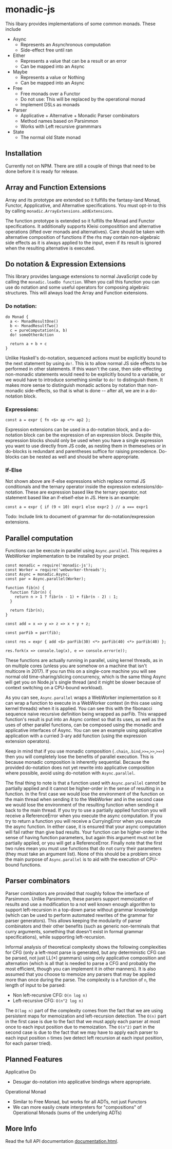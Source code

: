 # monadic-js #
This libary provides implementations of some common monads. These include

  * Async
    * Represents an Asynchronous computation
    * Side-effect free until ran
  * Either
    * Represents a value that can be a result or an error
    * Can be mapped into an Async
  * Maybe
    * Represents a value or Nothing
    * Can be mapped into an Async
  * Free
    * Free monads over a Functor
    * Do not use: This will be replaced by the operational monad
    * Implement DSLs as monads
  * Parser
    * Applicative + Alternative + Monadic Parser combinators
    * Method names based on Parsimmon
    * Works with Left recursive grammmars
  * State
    * The normal old State monad
    
## Installation
Currently not on NPM. There are still a couple of things that need to be done before it is ready for release.

## Array and Function Extensions
Array and its prototype are extended so it fulfills the fantasy-land Monad, Functor, Appplicative, and Alternative
specifications. You must opt-in to this by calling `monadic.ArrayExtensions.addExtensions`.

The function prototype is extended so it fulfills the Monad and Functor specifications. It additionally supports Kleisi compositition and alternative operations (lifted over monads and alternatives). Care should be taken with alternative composition of functions if the rhs may contain non-algebraic side effects as it is always applied to the input, even if its result is ignored when the resulting alternative is executed.

## Do notation & Expression Extensions
This library provides language extensions to normal JavaScript code by calling the `monadic.loadDo function`. When
you call this function you can use do notation and some useful operators for composing algebraic structures. This will always load the Array and Function extensions.

### Do notation:
```
do Monad {
  a <- MonadResultOne()
  b <- MonadResultTwo()
  c = pureComputation(a, b)
  do! someOtherAction
  
  return a + b + c
}
```

Unlike Haskell's do-notation, sequenced actions must be explicitly bound to the next statement by using `do!`. This is to allow normal JS side effects to be performed in other statements. If this wasn't the case, then side-effecting non-monadic statements would need to be explicitly bound to a variable, or we would have to introduce something similar to `do!` to distinguish them. It makes more sense to distinguish monadic actions by notation than non-monadic side-effects, so that is what is done -- after all, we are in a do-notation block.

### Expressions:
```
const a = expr { fn <$> ap <*> ap2 };
```

Expression extensions can be used in a do-notation block, and a do-notation block can be the expression of an expression block. Despite this, expression blocks should only be used when you have a single expression you want to use directly from JS code, as nesting them in themeselves or in do-blocks is redundant and parentheses suffice for raising precedence. Do-blocks can be nested as well and should be where appropriate.

### If-Else
Not shown above are if-else expressions which replace normal JS conditionals and the ternary operator inside the expression extensions/do-notation. These are expression based like the ternary operator, not statement based like an if-elseif-else in JS. Here is an example:

```
const a = expr { if (9 < 10) expr1 else expr2 } // a === expr1
```

Todo: Include link to document of grammar for do-notation/expression extensions.

## Parallel computation
Functions can be execute in parallel using `Async.parallel`. This requires a WebWorker implementation to be installed by your project.

```
const monadic = require('monadic-js');
const Worker = require('webworker-threads');
const Async = monadic.Async;
const par = Async.parallel(Worker);

function fib(n) {
  function fibr(n) {
    return n > 1 ? fibr(n - 1) + fibr(n - 2) : 1;
  }
  
  return fibr(n);
}

const add = x => y => z => x + y + z;

const parFib = par(fib);

const res = expr { add <$> parFib(30) <*> parFib(40) <*> parFib(40) };

res.fork(x => console.log(x), e => console.error(e));
```
These functions are actually running in parallel, using kernel threads, as in on multiple cores (unless you are somehow on a machine that isn't multicore in 2017). If you run this on a single-core machine you will see normal old time-sharing/slicing concurrency, which is the same thing Async will get you on Node.js's single thread (and it might be slower because of context switching on a CPU-bound workload).

As you can see, `Async.parallel` wraps a WebWorker implementation so it can wrap a function to execute in a WebWorker context (in this case using kernel threads) when it is applied. You can see this with the fibonacci sequence naive recursive definition being wrapped as parFib. This wrapped function's result is put into an Async context so that its uses, as well as the uses of other parallel functions, can be composed using the monadic and applicative interfaces of Async. You can see an example using applicative application with a curried 3-ary add function (using the expression extension operators).

Keep in mind that if you use monadic composition (`.chain`,`.bind`,`>>=`,`>>`,`>=>`) then you will completely lose the benefits of parallel execution. This is because monadic composition is inherently sequential. Because the provided do-notation does not yet rewrite into applicative composition where possible, avoid using do-notation with `Async.parallel`.

The final thing to note is that a function used with `Async.parallel` cannot be partially applied and it cannot be higher-order in the sense of resulting in a function. In the first case we would lose the environment of the function on the main thread when sending it to the WebWorker and in the second case we would lose the environment of the resulting function when sending it back to the main thread. If you try to use a partially applied function you will receive a ReferenceError when you execute the async computation. If you try to return a function you will receive a CurryingError when you execute the async function. In either case, it is ensured that your async computation will fail rather than give bad results. Your function can be higher-order in the sense of having function parameters, but again this argument must not be partially applied, or you will get a ReferenceError. Finally note that the first two rules mean you must use functions that do not curry their parameters (they must take an argument list). None of this should be a problem since the main purpose of `Async.parallel` is to aid with the execution of CPU-bound functions.

## Parser combinators
Parser combinators are provided that roughly follow the interface of Parsimmon. Unlike Parsimmon, these parsers support memoization of results and use a modification to a not well known enough algorithm to support left-recursion in a top-down parse without grammar knowledge (which can be used to perform automated rewrites of the grammar for parser generators). This allows keeping the modularity of parser combinators and their other benefits (such as generic non-terminals that curry arguments, something that doesn't exist in formal grammar specifications), while supporting left-recursion.

Informal analysis of theoretical complexity shows the following complexities for CFG (only a left-most parse is generated, but any deterministic CFG can be parsed, not just LL(\*) grammars) using only applicative composition and alternation (which is all that is needed to parse a CFG and probably the most efficient, though you can implement it in other manners). It is also assumed that you choose to memoize any parsers that may be applied more than once during the parse. The complexity is a function of `n`, the length of input to be parsed:

  * Non left-recursive CFG: `O(n log n)`
  * Left-recursive CFG: `O(n^2 log n)`
  
The `O(log n)` part of the complexity comes from the fact that we are using persistent maps for memoization and left-recursion detection. The `O(n)` part in the first case is due to the fact that we must apply each parser at most once to each input position due to memoization. The `O(n^2)` part in the second case is due to the fact that we may have to apply each parser to each input position `n` times (we detect left recursion at each input position, for each parser tried).

## Planned Features
Applicative Do
  * Desugar do-notation into applicative bindings where appropriate.
  
Operational Monad
  * Similar to Free Monad, but works for all ADTs, not just Functors
  * We can more easily create interpreters for "compositions" of Operational Monads (sums of the underlying ADTs)
  
## More Info
Read the full API documentation [documentation.html](documentation.html).
